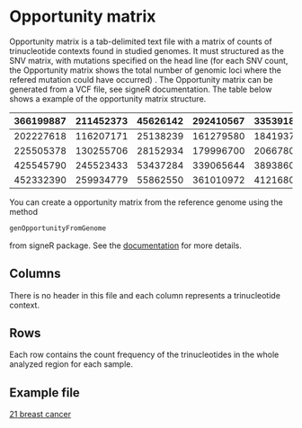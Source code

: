 # Opportunity matrix

Opportunity matrix is a tab-delimited text file with a matrix of counts of trinucleotide contexts found in studied genomes. It must structured as the SNV matrix, with mutations specified on the head line (for each SNV count, the Opportunity matrix shows the total number of genomic loci where the refered mutation could have occurred) . The Opportunity matrix can be generated from a VCF file, see signeR documentation. The table below shows a example of the opportunity matrix structure.

<table class="table table-striped table-hover" style="margin-left: auto; margin-right: auto;">
 <thead>
  <tr>
   <th style="text-align:left;"> 366199887 </th>
   <th style="text-align:left;"> 211452373 </th>
   <th style="text-align:left;"> 45626142 </th>
   <th style="text-align:left;"> 292410567 </th>
   <th style="text-align:left;"> 335391892 </th>
   <th style="text-align:left;"> 239339768 </th>
   <th style="text-align:left;"> ... </th>
   <th style="text-align:left;"> 50233875 </th>
  </tr>
 </thead>
<tbody>
  <tr>
   <td style="text-align:left;"> 202227618 </td>
   <td style="text-align:left;"> 116207171 </td>
   <td style="text-align:left;"> 25138239 </td>
   <td style="text-align:left;"> 161279580 </td>
   <td style="text-align:left;"> 184193767 </td>
   <td style="text-align:left;"> 131051208 </td>
   <td style="text-align:left;"> ... </td>
   <td style="text-align:left;"> 177385805 </td>
  </tr>
  <tr>
   <td style="text-align:left;"> 225505378 </td>
   <td style="text-align:left;"> 130255706 </td>
   <td style="text-align:left;"> 28152934 </td>
   <td style="text-align:left;"> 179996700 </td>
   <td style="text-align:left;"> 206678032 </td>
   <td style="text-align:left;"> 147634427 </td>
   <td style="text-align:left;"> ... </td>
   <td style="text-align:left;"> 199062504 </td>
  </tr>
  <tr>
   <td style="text-align:left;"> 425545790 </td>
   <td style="text-align:left;"> 245523433 </td>
   <td style="text-align:left;"> 53437284 </td>
   <td style="text-align:left;"> 339065644 </td>
   <td style="text-align:left;"> 389386002 </td>
   <td style="text-align:left;"> 278770926 </td>
   <td style="text-align:left;"> ... </td>
   <td style="text-align:left;"> 375075216 </td>
  </tr>
  <tr>
   <td style="text-align:left;"> 452332390 </td>
   <td style="text-align:left;"> 259934779 </td>
   <td style="text-align:left;"> 55862550 </td>
   <td style="text-align:left;"> 361010972 </td>
   <td style="text-align:left;"> 412168035 </td>
   <td style="text-align:left;"> 292805460 </td>
   <td style="text-align:left;"> ... </td>
   <td style="text-align:left;"> 396657807 </td>
  </tr>
</tbody>
</table>

You can create a opportunity matrix from the reference genome using the method 
```R
genOpportunityFromGenome
```
from signeR package. See the [documentation](https://bioconductor.org/packages/release/bioc/vignettes/signeR/inst/doc/signeR-vignette.html#toc3) for more details. 

## Columns
There is no header in this file and each column represents a trinucleotide context.

## Rows
Each row contains the count frequency of the trinucleotides in the whole analyzed region for each sample.

## Example file

[21 breast cancer](https://raw.githubusercontent.com/TojalLab/signeR/devel/inst/extdata/21_breast_cancers.opportunity.txt)
